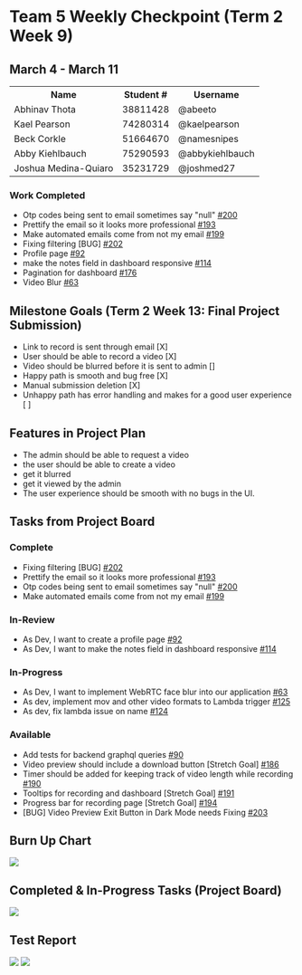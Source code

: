 
# Team 5 Weekly Checkpoint (Term 2 Week 9)
## March 4 - March 11
<table>
  <tr><th>Name</th><th>Student #</th><th>Username</th></tr>
  <tr><td>Abhinav Thota</td><td>38811428</td><td>@abeeto</td></tr>
  <tr><td>Kael Pearson</td><td>74280314</td><td>@kaelpearson</td></tr>
  <tr><td>Beck Corkle</td><td>51664670</td><td>@namesnipes</td></tr>
  <tr><td>Abby Kiehlbauch</td><td>75290593</td><td>@abbykiehlbauch</td></tr>
  <tr><td>Joshua Medina-Quiaro</td><td>35231729</td><td>@joshmed27</td></tr>
</table>

### Work Completed
- Otp codes being sent to email sometimes say "null" [#200](https://github.com/username/repository/issues/200)
- Prettify the email so it looks more professional [#193](https://github.com/username/repository/issues/193)
- Make automated emails come from not my email [#199](https://github.com/username/repository/issues/199)
- Fixing filtering [BUG] [#202](https://github.com/username/repository/issues/202)
- Profile page [#92](https://github.com/username/repository/issues/92)
- make the notes field in dashboard responsive [#114](https://github.com/username/repository/issues/114)
- Pagination for dashboard [#176](https://github.com/username/repository/issues/176)
- Video Blur [#63](https://github.com/username/repository/issues/63)

## Milestone Goals (Term 2 Week 13: Final Project Submission)
- Link to record is sent through email [X]
- User should be able to record a video [X]
- Video should be blurred before it is sent to admin []
- Happy path is smooth and bug free [X]
- Manual submission deletion [X]
- Unhappy path has error handling and makes for a good user experience [ ]


## Features in Project Plan
- The admin should be able to request a video
-  the user should be able to create a video
  - get it blurred
  - get it viewed by the admin
- The user experience should be smooth with no bugs in the UI.

## Tasks from Project Board
### Complete
-  Fixing filtering [BUG] [#202](https://github.com/username/repository/issues/202)
-  Prettify the email so it looks more professional [#193](https://github.com/username/repository/issues/193)
-  Otp codes being sent to email sometimes say "null" [#200](https://github.com/username/repository/issues/200)
-  Make automated emails come from not my email [#199](https://github.com/username/repository/issues/199)
### In-Review
- As Dev, I want to create a profile page [#92](https://github.com/username/repository/issues/92)
- As Dev, I want to make the notes field in dashboard responsive [#114](https://github.com/username/repository/issues/114)
### In-Progress
- As Dev, I want to implement WebRTC face blur into our application [#63](https://github.com/username/repository/issues/63)
- As dev, implement mov and other video formats to Lambda trigger [#125](https://github.com/username/repository/issues/125)
- As dev, fix lambda issue on name [#124](https://github.com/username/repository/issues/124)
### Available
- Add tests for backend graphql queries [#90](https://github.com/username/repository/issues/90)
- Video preview should include a download button [Stretch Goal] [#186](https://github.com/username/repository/issues/186)
- Timer should be added for keeping track of video length while recording [#190](https://github.com/username/repository/issues/190)
- Tooltips for recording and dashboard [Stretch Goal] [#191](https://github.com/username/repository/issues/191)
- Progress bar for recording page [Stretch Goal] [#194](https://github.com/username/repository/issues/194)
- [BUG] Video Preview Exit Button in Dark Mode needs Fixing [#203](https://github.com/username/repository/issues/203)

## Burn Up Chart
<img src="https://i.imgur.com/RaQ2Bl0.png">

## Completed & In-Progress Tasks (Project Board)
<img src="https://i.imgur.com/9qosDCM.png">

## Test Report
<img src="https://i.imgur.com/hnudI7Z.png">
<img src="https://i.imgur.com/8aojH3O.png">

